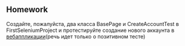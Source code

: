 ## Homework

Создайте, пожалуйста, два класса BasePage и CreateAccountTest в FirstSeleniumProject и протестируйте создание нового аккаунта в [вебаппликации](https://demowebshop.tricentis.com/)(речь идет только о позитивном тесте)
